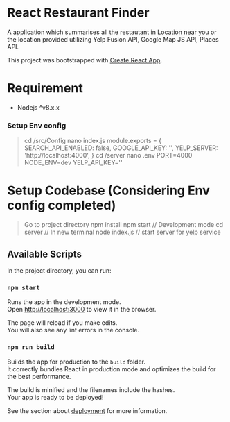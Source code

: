 # React Restaurant Finder

A application which summarises all the restautant in Location near you or the location provided utilizing Yelp Fusion API, Google Map JS API, Places API.

This project was bootstrapped with [Create React App](https://github.com/facebook/create-react-app).

# Requirement

- Nodejs ^v8.x.x

### Setup Env config
> cd <PWD>/src/Config
> nano index.js
    module.exports = {
        SEARCH_API_ENABLED: false,
        GOOGLE_API_KEY: '<YOU GOOGLE MAP API KEY HERE>',
        YELP_SERVER: 'http://localhost:4000',
    }
> cd <PWD>/server
> nano .env
    PORT=4000
    NODE_ENV=dev
    YELP_API_KEY='<YOUR YELP KEY>'

# Setup Codebase (Considering Env config completed)
> Go to project directory
> npm install
> npm start     // Development mode
> cd server     // In new terminal
> node index.js // start server for yelp service

## Available Scripts

In the project directory, you can run:

### `npm start`

Runs the app in the development mode.<br>
Open [http://localhost:3000](http://localhost:3000) to view it in the browser.

The page will reload if you make edits.<br>
You will also see any lint errors in the console.

### `npm run build`

Builds the app for production to the `build` folder.<br>
It correctly bundles React in production mode and optimizes the build for the best performance.

The build is minified and the filenames include the hashes.<br>
Your app is ready to be deployed!

See the section about [deployment](https://facebook.github.io/create-react-app/docs/deployment) for more information.